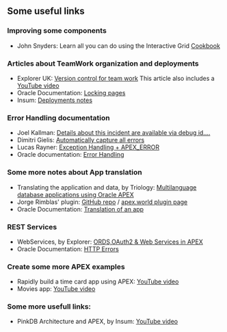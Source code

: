 ## Some useful links
### Improving some components
- John Snyders: Learn all you can do using the Interactive Grid [Cookbook](https://hardlikesoftware.com/weblog/2019/11/04/apex-ig-cookbook-update-for-19-2/)

### Articles about TeamWork organization and deployments
- Explorer UK: [Version control for team work](https://explorer.co.uk/apex-version-control-team-working/) This article also includes a [YouTube video](https://youtu.be/vVLi1HFzuiI) 
- Oracle Documentation: [Locking pages](https://docs.oracle.com/html/E39147_04/bldapp005.htm)
- Insum: [Deployments notes](https://insum.ca/oracle-apex-deployments-youre-doing-it-wrong)

### Error Handling documentation
- Joel Kallman: [Details about this incident are available via debug id....](https://joelkallman.blogspot.com/2017/01/details-about-this-incident-are.html)
- Dimitri Gielis: [Automatically capture all errors](http://dgielis.blogspot.com/2018/06/automatically-capture-all-errors-and.html)
- Lucas Rayner: [Exception Handling + APEX_ERROR](https://www.lrayner.com/post/exception-handling-apex_error-oracle-apex-19-1)
- Oracle documentation: [Error Handling](https://docs.oracle.com/database/apex-5.1/AEAPI/Example-of-an-Error-Handling-Function.htm#AEAPI2216)

### Some more notes about App translation
- Translating the application and data, by Triology: [Multilanguage database applications using Oracle APEX](https://www.oreilly.com/library/view/oracle-apex-cookbook/9781782179672/ch06.html)
- Jorge Rimblas' plugin: [GitHub repo](https://github.com/rimblas/jtlitem) / [apex.world plugin page](https://apex.world/ords/f?p=100:710:774778306472::::P710_PLG_ID:JMR.MLS.JTLITEM)
- Oracle Documentation: [Translation of an app](https://docs.oracle.com/database/121/HTMDB/global_process.htm#HTMDB14003)

### REST Services
- WebServices, by Explorer: [ORDS,OAuth2 & Web Services in APEX](https://explorer.co.uk/web-services-part-1/)
- Oracle Documentation: [HTTP Errors](https://docs.oracle.com/en/cloud/iaas/messaging-cloud/csmes/rest-api-http-status-codes-and-error-messages-reference.html#GUID-F3506024-AF35-4020-98B7-AAEC6C2AC73F)

### Create some more APEX examples
- Rapidly build a time card app using APEX: [YouTube video](https://youtu.be/gvRzsfG2OWc)
- Movies app: [YouTube video](https://youtu.be/VlYa5xkF_kE)

### Some more usefull links:
- PinkDB Architecture and APEX, by Insum: [YouTube video](https://youtu.be/v2keRdIODnk)